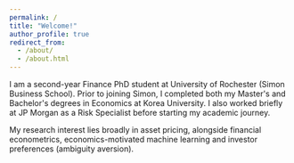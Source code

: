```yaml
---
permalink: /
title: "Welcome!"
author_profile: true
redirect_from: 
  - /about/
  - /about.html
---
```



I am a second-year Finance PhD student at University of Rochester (Simon Business School). Prior to joining Simon, I completed both my Master's and Bachelor's degrees in Economics at Korea University. I also worked briefly at JP Morgan as a Risk Specialist before starting my academic journey. 

My research interest lies broadly in asset pricing, alongside financial econometrics, economics-motivated machine learning and investor preferences (ambiguity aversion).
